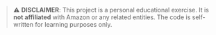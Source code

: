 > ⚠️ **DISCLAIMER**: This project is a personal educational exercise. It is **not affiliated** with Amazon or any related entities. The code is self-written for learning purposes only.
